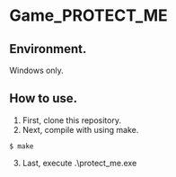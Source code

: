 # Game_PROTECT_ME
## Environment.
Windows only.
## How to use.
1. First, clone this repository.
2. Next, compile with using make.
```
$ make
```
3. Last, execute .\protect_me.exe